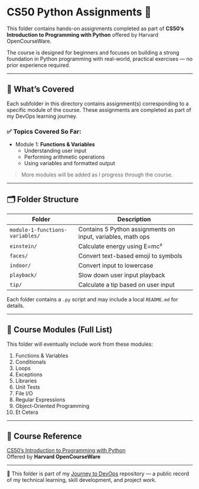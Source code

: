 # CS50 Python Assignments 🐍

This folder contains hands-on assignments completed as part of **CS50’s Introduction to Programming with Python** offered by Harvard OpenCourseWare.

The course is designed for beginners and focuses on building a strong foundation in Python programming with real-world, practical exercises — no prior experience required.

---

## 🎯 What’s Covered

Each subfolder in this directory contains assignment(s) corresponding to a specific module of the course. These assignments are completed as part of my DevOps learning journey.

### ✅ Topics Covered So Far:
- Module 1: **Functions & Variables**
  - Understanding user input
  - Performing arithmetic operations
  - Using variables and formatted output

> More modules will be added as I progress through the course.

---

## 🗂️ Folder Structure

| Folder       | Description                                 |
|--------------|---------------------------------------------|
| `module-1-functions-variables/` | Contains 5 Python assignments on input, variables, math ops |
| `einstein/`   | Calculate energy using E=mc² |
| `faces/`      | Convert text-based emoji to symbols |
| `indoor/`     | Convert input to lowercase |
| `playback/`   | Slow down user input playback |
| `tip/`        | Calculate a tip based on user input |

Each folder contains a `.py` script and may include a local `README.md` for details.

---

## 🧪 Course Modules (Full List)

This folder will eventually include work from these modules:

1. Functions & Variables  
2. Conditionals  
3. Loops  
4. Exceptions  
5. Libraries  
6. Unit Tests  
7. File I/O  
8. Regular Expressions  
9. Object-Oriented Programming  
10. Et Cetera

---

## 🔗 Course Reference
[CS50’s Introduction to Programming with Python](https://cs50.harvard.edu/python)  
Offered by **Harvard OpenCourseWare**

---

📌 This folder is part of my [Journey to DevOps](../README.md) repository — a public record of my technical learning, skill development, and project work.  
